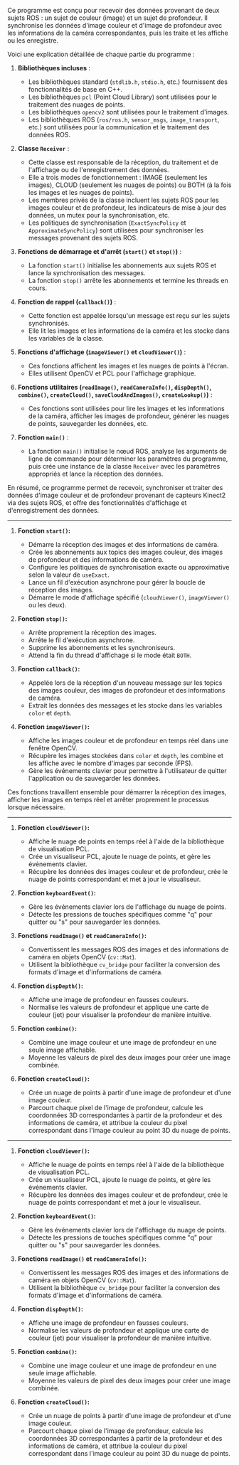 Ce programme est conçu pour recevoir des données provenant de deux sujets ROS : un sujet de couleur (image) et un sujet de profondeur. Il synchronise les données d'image couleur et d'image de profondeur avec les informations de la caméra correspondantes, puis les traite et les affiche ou les enregistre.

Voici une explication détaillée de chaque partie du programme :

1. **Bibliothèques incluses** :
   - Les bibliothèques standard (`stdlib.h`, `stdio.h`, etc.) fournissent des fonctionnalités de base en C++.
   - Les bibliothèques `pcl` (Point Cloud Library) sont utilisées pour le traitement des nuages de points.
   - Les bibliothèques `opencv2` sont utilisées pour le traitement d'images.
   - Les bibliothèques ROS (`ros/ros.h`, `sensor_msgs`, `image_transport`, etc.) sont utilisées pour la communication et le traitement des données ROS.

2. **Classe `Receiver`** :
   - Cette classe est responsable de la réception, du traitement et de l'affichage ou de l'enregistrement des données.
   - Elle a trois modes de fonctionnement : IMAGE (seulement les images), CLOUD (seulement les nuages de points) ou BOTH (à la fois les images et les nuages de points).
   - Les membres privés de la classe incluent les sujets ROS pour les images couleur et de profondeur, les indicateurs de mise à jour des données, un mutex pour la synchronisation, etc.
   - Les politiques de synchronisation (`ExactSyncPolicy` et `ApproximateSyncPolicy`) sont utilisées pour synchroniser les messages provenant des sujets ROS.

3. **Fonctions de démarrage et d'arrêt (`start()` et `stop()`)** :
   - La fonction `start()` initialise les abonnements aux sujets ROS et lance la synchronisation des messages.
   - La fonction `stop()` arrête les abonnements et termine les threads en cours.

4. **Fonction de rappel (`callback()`)** :
   - Cette fonction est appelée lorsqu'un message est reçu sur les sujets synchronisés.
   - Elle lit les images et les informations de la caméra et les stocke dans les variables de la classe.

5. **Fonctions d'affichage (`imageViewer()` et `cloudViewer()`)** :
   - Ces fonctions affichent les images et les nuages de points à l'écran.
   - Elles utilisent OpenCV et PCL pour l'affichage graphique.

6. **Fonctions utilitaires (`readImage()`, `readCameraInfo()`, `dispDepth()`, `combine()`, `createCloud()`, `saveCloudAndImages()`, `createLookup()`)** :
   - Ces fonctions sont utilisées pour lire les images et les informations de la caméra, afficher les images de profondeur, générer les nuages de points, sauvegarder les données, etc.

7. **Fonction `main()`** :
   - La fonction `main()` initialise le nœud ROS, analyse les arguments de ligne de commande pour déterminer les paramètres du programme, puis crée une instance de la classe `Receiver` avec les paramètres appropriés et lance la réception des données.

En résumé, ce programme permet de recevoir, synchroniser et traiter des données d'image couleur et de profondeur provenant de capteurs Kinect2 via des sujets ROS, et offre des fonctionnalités d'affichage et d'enregistrement des données.

---

1. **Fonction `start()`:**
   - Démarre la réception des images et des informations de caméra.
   - Crée les abonnements aux topics des images couleur, des images de profondeur et des informations de caméra.
   - Configure les politiques de synchronisation exacte ou approximative selon la valeur de `useExact`.
   - Lance un fil d'exécution asynchrone pour gérer la boucle de réception des images.
   - Démarre le mode d'affichage spécifié (`cloudViewer()`, `imageViewer()` ou les deux).

2. **Fonction `stop()`:**
   - Arrête proprement la réception des images.
   - Arrête le fil d'exécution asynchrone.
   - Supprime les abonnements et les synchroniseurs.
   - Attend la fin du thread d'affichage si le mode était `BOTH`.

3. **Fonction `callback()`:**
   - Appelée lors de la réception d'un nouveau message sur les topics des images couleur, des images de profondeur et des informations de caméra.
   - Extrait les données des messages et les stocke dans les variables `color` et `depth`.

4. **Fonction `imageViewer()`:**
   - Affiche les images couleur et de profondeur en temps réel dans une fenêtre OpenCV.
   - Récupère les images stockées dans `color` et `depth`, les combine et les affiche avec le nombre d'images par seconde (FPS).
   - Gère les événements clavier pour permettre à l'utilisateur de quitter l'application ou de sauvegarder les données.

Ces fonctions travaillent ensemble pour démarrer la réception des images, afficher les images en temps réel et arrêter proprement le processus lorsque nécessaire.

---

1. **Fonction `cloudViewer()`:**
   - Affiche le nuage de points en temps réel à l'aide de la bibliothèque de visualisation PCL.
   - Crée un visualiseur PCL, ajoute le nuage de points, et gère les événements clavier.
   - Récupère les données des images couleur et de profondeur, crée le nuage de points correspondant et met à jour le visualiseur.

2. **Fonction `keyboardEvent()`:**
   - Gère les événements clavier lors de l'affichage du nuage de points.
   - Détecte les pressions de touches spécifiques comme "q" pour quitter ou "s" pour sauvegarder les données.

3. **Fonctions `readImage()` et `readCameraInfo()`:**
   - Convertissent les messages ROS des images et des informations de caméra en objets OpenCV (`cv::Mat`).
   - Utilisent la bibliothèque `cv_bridge` pour faciliter la conversion des formats d'image et d'informations de caméra.

4. **Fonction `dispDepth()`:**
   - Affiche une image de profondeur en fausses couleurs.
   - Normalise les valeurs de profondeur et applique une carte de couleur (jet) pour visualiser la profondeur de manière intuitive.

5. **Fonction `combine()`:**
   - Combine une image couleur et une image de profondeur en une seule image affichable.
   - Moyenne les valeurs de pixel des deux images pour créer une image combinée.

6. **Fonction `createCloud()`:**
   - Crée un nuage de points à partir d'une image de profondeur et d'une image couleur.
   - Parcourt chaque pixel de l'image de profondeur, calcule les coordonnées 3D correspondantes à partir de la profondeur et des informations de caméra, et attribue la couleur du pixel correspondant dans l'image couleur au point 3D du nuage de points.

---

1. **Fonction `cloudViewer()`:**
   - Affiche le nuage de points en temps réel à l'aide de la bibliothèque de visualisation PCL.
   - Crée un visualiseur PCL, ajoute le nuage de points, et gère les événements clavier.
   - Récupère les données des images couleur et de profondeur, crée le nuage de points correspondant et met à jour le visualiseur.

2. **Fonction `keyboardEvent()`:**
   - Gère les événements clavier lors de l'affichage du nuage de points.
   - Détecte les pressions de touches spécifiques comme "q" pour quitter ou "s" pour sauvegarder les données.

3. **Fonctions `readImage()` et `readCameraInfo()`:**
   - Convertissent les messages ROS des images et des informations de caméra en objets OpenCV (`cv::Mat`).
   - Utilisent la bibliothèque `cv_bridge` pour faciliter la conversion des formats d'image et d'informations de caméra.

4. **Fonction `dispDepth()`:**
   - Affiche une image de profondeur en fausses couleurs.
   - Normalise les valeurs de profondeur et applique une carte de couleur (jet) pour visualiser la profondeur de manière intuitive.

5. **Fonction `combine()`:**
   - Combine une image couleur et une image de profondeur en une seule image affichable.
   - Moyenne les valeurs de pixel des deux images pour créer une image combinée.

6. **Fonction `createCloud()`:**
   - Crée un nuage de points à partir d'une image de profondeur et d'une image couleur.
   - Parcourt chaque pixel de l'image de profondeur, calcule les coordonnées 3D correspondantes à partir de la profondeur et des informations de caméra, et attribue la couleur du pixel correspondant dans l'image couleur au point 3D du nuage de points.